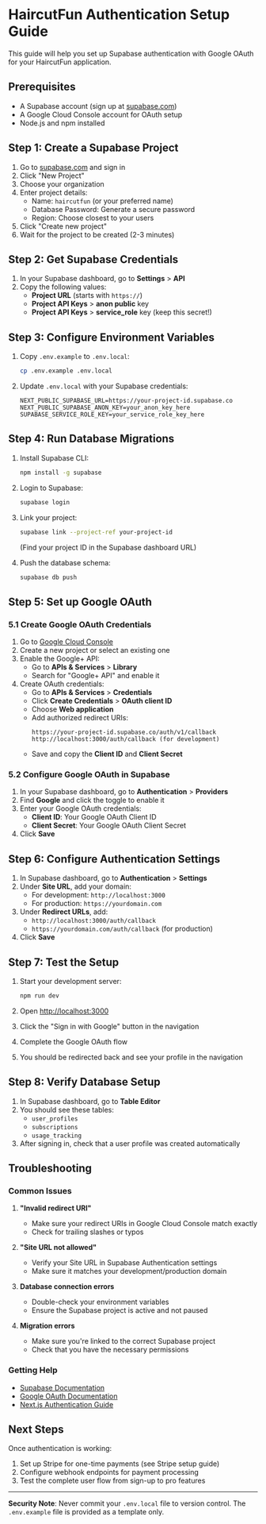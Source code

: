 # HaircutFun Authentication Setup Guide

This guide will help you set up Supabase authentication with Google OAuth for your HaircutFun application.

## Prerequisites

- A Supabase account (sign up at [supabase.com](https://supabase.com))
- A Google Cloud Console account for OAuth setup
- Node.js and npm installed

## Step 1: Create a Supabase Project

1. Go to [supabase.com](https://supabase.com) and sign in
2. Click "New Project"
3. Choose your organization
4. Enter project details:
   - Name: `haircutfun` (or your preferred name)
   - Database Password: Generate a secure password
   - Region: Choose closest to your users
5. Click "Create new project"
6. Wait for the project to be created (2-3 minutes)

## Step 2: Get Supabase Credentials

1. In your Supabase dashboard, go to **Settings** > **API**
2. Copy the following values:
   - **Project URL** (starts with `https://`)
   - **Project API Keys** > **anon public** key
   - **Project API Keys** > **service_role** key (keep this secret!)

## Step 3: Configure Environment Variables

1. Copy `.env.example` to `.env.local`:
   ```bash
   cp .env.example .env.local
   ```

2. Update `.env.local` with your Supabase credentials:
   ```env
   NEXT_PUBLIC_SUPABASE_URL=https://your-project-id.supabase.co
   NEXT_PUBLIC_SUPABASE_ANON_KEY=your_anon_key_here
   SUPABASE_SERVICE_ROLE_KEY=your_service_role_key_here
   ```

## Step 4: Run Database Migrations

1. Install Supabase CLI:
   ```bash
   npm install -g supabase
   ```

2. Login to Supabase:
   ```bash
   supabase login
   ```

3. Link your project:
   ```bash
   supabase link --project-ref your-project-id
   ```
   (Find your project ID in the Supabase dashboard URL)

4. Push the database schema:
   ```bash
   supabase db push
   ```

## Step 5: Set up Google OAuth

### 5.1 Create Google OAuth Credentials

1. Go to [Google Cloud Console](https://console.cloud.google.com/)
2. Create a new project or select an existing one
3. Enable the Google+ API:
   - Go to **APIs & Services** > **Library**
   - Search for "Google+ API" and enable it
4. Create OAuth credentials:
   - Go to **APIs & Services** > **Credentials**
   - Click **Create Credentials** > **OAuth client ID**
   - Choose **Web application**
   - Add authorized redirect URIs:
     ```
     https://your-project-id.supabase.co/auth/v1/callback
     http://localhost:3000/auth/callback (for development)
     ```
   - Save and copy the **Client ID** and **Client Secret**

### 5.2 Configure Google OAuth in Supabase

1. In your Supabase dashboard, go to **Authentication** > **Providers**
2. Find **Google** and click the toggle to enable it
3. Enter your Google OAuth credentials:
   - **Client ID**: Your Google OAuth Client ID
   - **Client Secret**: Your Google OAuth Client Secret
4. Click **Save**

## Step 6: Configure Authentication Settings

1. In Supabase dashboard, go to **Authentication** > **Settings**
2. Under **Site URL**, add your domain:
   - For development: `http://localhost:3000`
   - For production: `https://yourdomain.com`
3. Under **Redirect URLs**, add:
   - `http://localhost:3000/auth/callback`
   - `https://yourdomain.com/auth/callback` (for production)
4. Click **Save**

## Step 7: Test the Setup

1. Start your development server:
   ```bash
   npm run dev
   ```

2. Open [http://localhost:3000](http://localhost:3000)
3. Click the "Sign in with Google" button in the navigation
4. Complete the Google OAuth flow
5. You should be redirected back and see your profile in the navigation

## Step 8: Verify Database Setup

1. In Supabase dashboard, go to **Table Editor**
2. You should see these tables:
   - `user_profiles`
   - `subscriptions`
   - `usage_tracking`
3. After signing in, check that a user profile was created automatically

## Troubleshooting

### Common Issues

1. **"Invalid redirect URI"**
   - Make sure your redirect URIs in Google Cloud Console match exactly
   - Check for trailing slashes or typos

2. **"Site URL not allowed"**
   - Verify your Site URL in Supabase Authentication settings
   - Make sure it matches your development/production domain

3. **Database connection errors**
   - Double-check your environment variables
   - Ensure the Supabase project is active and not paused

4. **Migration errors**
   - Make sure you're linked to the correct Supabase project
   - Check that you have the necessary permissions

### Getting Help

- [Supabase Documentation](https://supabase.com/docs)
- [Google OAuth Documentation](https://developers.google.com/identity/protocols/oauth2)
- [Next.js Authentication Guide](https://nextjs.org/docs/authentication)

## Next Steps

Once authentication is working:

1. Set up Stripe for one-time payments (see Stripe setup guide)
2. Configure webhook endpoints for payment processing
3. Test the complete user flow from sign-up to pro features

---

**Security Note**: Never commit your `.env.local` file to version control. The `.env.example` file is provided as a template only.